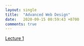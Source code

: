 ```yaml
---
layout: single
title:  "Advanced Web Design"
date:   2020-09-15 00:59:43 +0700
comments: true
---
```


[Lecture 1][lecture1]  

[lecture1]: /courses/avd/lecture1.pptx